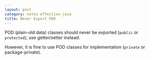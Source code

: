 ```yaml
---
layout: post
category: notes-effective-java
title: Never Export POD
---
```


POD (plain-old data) classes should never be exported (`public` or `protected`);
use getter/setter instead.

However, it is fine to use POD classes for implementation (`private` or package-private).
